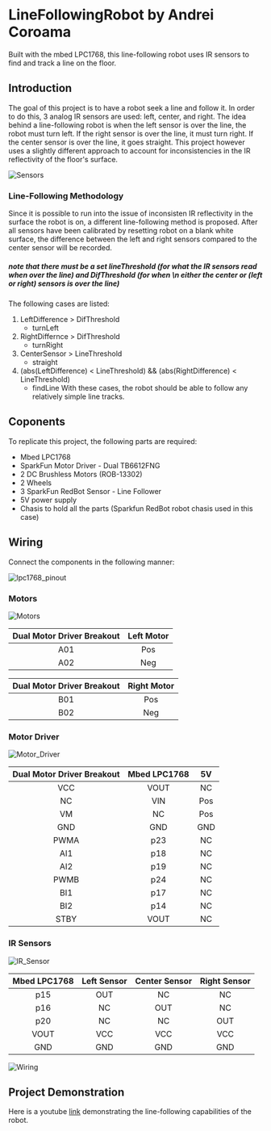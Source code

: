 # LineFollowingRobot by Andrei Coroama
Built with the mbed LPC1768, this line-following robot uses IR sensors to find and track a line on the floor.
## Introduction
The goal of this project is to have a robot seek a line and follow it. In order to do this, 3 analog IR sensors are used: left, center, and right. The idea behind a line-following robot is when the left sensor is over the line, the robot must turn left. If the right sensor is over the line, it must turn right. If the center sensor is over the line, it goes straight. This project however uses a slightly different approach to account for inconsistencies in the IR reflectivity of the floor's surface.

![Sensors](https://github.com/acoroama/LineFollowingRobot/assets/101741705/b206ca70-4034-46da-a285-89376289747f)

### Line-Following Methodology
Since it is possible to run into the issue of inconsisten IR reflectivity in the surface the robot is on, a different line-following method is proposed.
After all sensors have been calibrated by resetting robot on a blank white surface, the difference between the left and right sensors compared to the center sensor will be recorded.
##### note that there must be a set lineThreshold (for what the IR sensors read when over the line) and DifThreshold (for when \n      either the center or (left or right) sensors is over the line)
The following cases are listed:
1. LeftDifference > DifThreshold
   - turnLeft
1. RightDiffernce > DifThreshold
   - turnRight
1. CenterSensor > LineThreshold
   - straight
1. (abs(LeftDifference) < LineThreshold) && (abs(RightDifference) < LineThreshold)
   - findLine
With these cases, the robot should be able to follow any relatively simple line tracks.
## Coponents
To replicate this project, the following parts are required:
- Mbed LPC1768
- SparkFun Motor Driver - Dual TB6612FNG
- 2 DC Brushless Motors (ROB-13302)
- 2 Wheels
- 3 SparkFun RedBot Sensor - Line Follower
- 5V power supply
- Chasis to hold all the parts (Sparkfun RedBot robot chasis used in this case)
## Wiring
Connect the components in the following manner:

![lpc1768_pinout](https://github.com/acoroama/LineFollowingRobot/assets/101741705/1bac0fe0-1f45-47a8-a63c-082263e49bea)

### Motors

![Motors](https://github.com/acoroama/LineFollowingRobot/assets/101741705/8d7d18a9-5e0e-4e6e-8a2f-4ff8c8701292)

| Dual Motor Driver Breakout  | Left Motor |
| :---: | :---: |
| A01  | Pos  |
| A02  | Neg  |

| Dual Motor Driver Breakout  | Right Motor |
| :---: | :---: |
| B01  | Pos  |
| B02  | Neg  |

### Motor Driver

![Motor_Driver](https://github.com/acoroama/LineFollowingRobot/assets/101741705/c1584ab2-4235-4bd4-952a-e5450e63cc8c)

| Dual Motor Driver Breakout  | Mbed LPC1768 | 5V |
| :---: | :---: | :---: |
| VCC | VOUT | NC |
| NC | VIN | Pos |
| VM | NC | Pos |
| GND | GND | GND |
| PWMA | p23 | NC |
| AI1 | p18 | NC |
| AI2 | p19 | NC |
| PWMB | p24 | NC |
| BI1 | p17 | NC |
| BI2 | p14 | NC |
| STBY | VOUT | NC |

### IR Sensors

![IR_Sensor](https://github.com/acoroama/LineFollowingRobot/assets/101741705/635a1f5f-e565-4a6c-9adb-5eee79bb2827)


| Mbed LPC1768  | Left Sensor | Center Sensor | Right Sensor |
| :---: | :---: | :---: | :---: |
| p15 | OUT | NC | NC |
| p16 | NC | OUT | NC |
| p20 | NC | NC | OUT |
| VOUT | VCC | VCC | VCC |
| GND  | GND | GND | GND |

![Wiring](https://github.com/acoroama/LineFollowingRobot/assets/101741705/4a8db695-ecec-4f33-b729-c9ea83d047b9)

## Project Demonstration
Here is a youtube [link](https://youtube.com/shorts/89yhff2wmAQ?feature=share) demonstrating the line-following capabilities of the robot.



 
